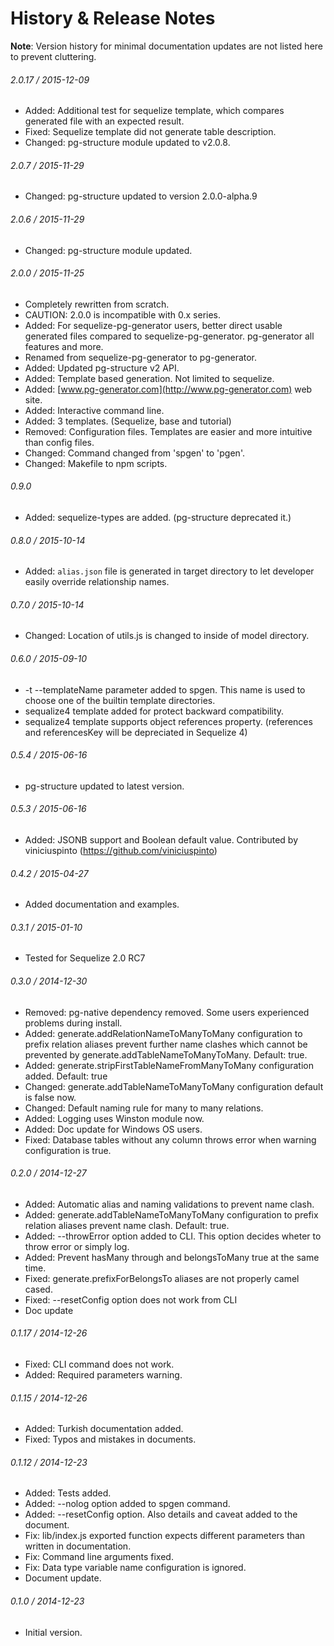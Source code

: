 
# History & Release Notes

**Note**: Version history for minimal documentation updates are not listed here to prevent cluttering.

###### 2.0.17 / 2015-12-09
* Added: Additional test for sequelize template, which compares generated file with an expected result.  
* Fixed: Sequelize template did not generate table description.
* Changed: pg-structure module updated to v2.0.8.

###### 2.0.7 / 2015-11-29
* Changed: pg-structure updated to version 2.0.0-alpha.9

###### 2.0.6 / 2015-11-29
* Changed: pg-structure module updated.

###### 2.0.0 / 2015-11-25
* Completely rewritten from scratch.
* CAUTION: 2.0.0 is incompatible with 0.x series.
* Added: For sequelize-pg-generator users, better direct usable generated files compared to sequelize-pg-generator. pg-generator all features and more.
* Renamed from sequelize-pg-generator to pg-generator.
* Added: Updated pg-structure v2 API.
* Added: Template based generation. Not limited to sequelize.
* Added: [www.pg-generator.com](http://www.pg-generator.com) web site.
* Added: Interactive command line.
* Added: 3 templates. (Sequelize, base and tutorial)
* Removed: Configuration files. Templates are easier and more intuitive than config files.
* Changed: Command changed from 'spgen' to 'pgen'. 
* Changed: Makefile to npm scripts.

###### 0.9.0
* Added: sequelize-types are added. (pg-structure deprecated it.)

###### 0.8.0 / 2015-10-14
* Added: `alias.json` file is generated in target directory to let developer easily override relationship names.

###### 0.7.0 / 2015-10-14
* Changed: Location of utils.js is changed to inside of model directory.

###### 0.6.0 / 2015-09-10
* -t --templateName parameter added to spgen. This name is used to choose one of the builtin template directories.
* sequalize4 template added for protect backward compatibility.
* sequalize4 template supports object references property. (references and referencesKey will be depreciated in Sequelize 4)

###### 0.5.4 / 2015-06-16
* pg-structure updated to latest version.

###### 0.5.3 / 2015-06-16
* Added: JSONB support and Boolean default value. Contributed by viniciuspinto (https://github.com/viniciuspinto)

###### 0.4.2 / 2015-04-27
* Added documentation and examples.

###### 0.3.1 / 2015-01-10
* Tested for Sequelize 2.0 RC7

###### 0.3.0 / 2014-12-30
* Removed: pg-native dependency removed. Some users experienced problems during install.
* Added: generate.addRelationNameToManyToMany configuration to prefix relation aliases prevent further name clashes which cannot be prevented by generate.addTableNameToManyToMany. Default: true.
* Added: generate.stripFirstTableNameFromManyToMany configuration added. Default: true
* Changed: generate.addTableNameToManyToMany configuration default is false now.
* Changed: Default naming rule for many to many relations.
* Added: Logging uses Winston module now.
* Added: Doc update for Windows OS users.
* Fixed: Database tables without any column throws error when warning configuration is true.

###### 0.2.0 / 2014-12-27
* Added: Automatic alias and naming validations to prevent name clash.
* Added: generate.addTableNameToManyToMany configuration to prefix relation aliases prevent name clash. Default: true.
* Added: --throwError option added to CLI. This option decides wheter to throw error or simply log.
* Added: Prevent hasMany through and belongsToMany true at the same time.
* Fixed: generate.prefixForBelongsTo aliases are not properly camel cased.
* Fixed: --resetConfig option does not work from CLI
* Doc update

###### 0.1.17 / 2014-12-26
* Fixed: CLI command does not work.
* Added: Required parameters warning.

###### 0.1.15 / 2014-12-26
* Added: Turkish documentation added.
* Fixed: Typos and mistakes in documents.

###### 0.1.12 / 2014-12-23
* Added: Tests added.
* Added: --nolog option added to spgen command.
* Added: --resetConfig option. Also details and caveat added to the document.
* Fix: lib/index.js exported function expects different parameters than written in documentation.
* Fix: Command line arguments fixed.
* Fix: Data type variable name configuration is ignored.
* Document update.

###### 0.1.0 / 2014-12-23
* Initial version.

